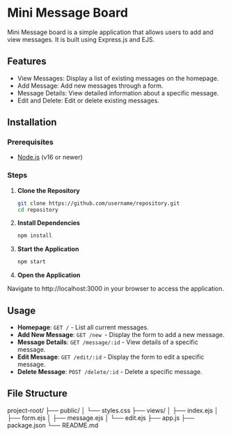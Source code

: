 # Mini Message Board

Mini Message board is a simple application that allows users to add and view messages. It is built using Express.js and EJS.

## Features

- View Messages: Display a list of existing messages on the homepage.
- Add Message: Add new messages through a form.
- Message Details: View detailed information about a specific message.
- Edit and Delete: Edit or delete existing messages.

## Installation

### Prerequisites

- [Node.js](https://nodejs.org/) (v16 or newer)

### Steps

1. **Clone the Repository**

   ```bash
   git clone https://github.com/username/repository.git
   cd repository
   ```

2. **Install Dependencies**
    
    ```bash
    npm install
    ```

3. **Start the Application**

    ```bash
    npm start
    ```

4. **Open the Application**

 Navigate to http://localhost:3000 in your browser to access the application.

## Usage

- **Homepage**: `GET /` - List all current messages.
- **Add New Message**: `GET /new `- Display the form to add a new message.
- **Message Details**: `GET /message/:id` - View details of a specific message.
- **Edit Message**: `GET /edit/:id` - Display the form to edit a specific message.
- **Delete Message**: `POST /delete/:id` - Delete a specific message.

## File Structure

project-root/
├── public/
│   └── styles.css
├── views/
│   ├── index.ejs
│   ├── form.ejs
│   ├── message.ejs
│   └── edit.ejs
├── app.js
├── package.json
└── README.md
